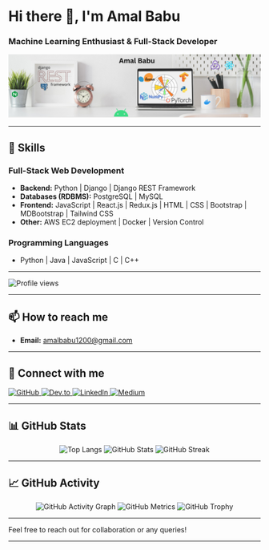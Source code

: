 # Hi there 👋, I'm Amal Babu
### Machine Learning Enthusiast & Full-Stack Developer

<p align="center">
    <img src="https://github.com/amal-babu-git/amal-babu-git/blob/main/banner.png?raw=true" alt="I am Amal Babu">
</p>

---

## 🔧 Skills

### Full-Stack Web Development
- **Backend:** Python | Django | Django REST Framework
- **Databases (RDBMS):** PostgreSQL | MySQL
- **Frontend:** JavaScript | React.js | Redux.js | HTML | CSS | Bootstrap | MDBootstrap | Tailwind CSS
- **Other:** AWS EC2 deployment | Docker | Version Control

### Programming Languages
- Python | Java | JavaScript | C | C++

---

![Profile views](https://komarev.com/ghpvc/?username=amal-babu-git)

---

## 📫 How to reach me
- **Email:** amalbabu1200@gmail.com

---
## 🔗 Connect with me
<p align="left">
    <a href="https://github.com/amal-babu-git" target="_blank">
        <img src="https://img.shields.io/badge/GitHub-100000?style=flat&logo=github&logoColor=white" alt="GitHub" height="30">
    </a>
    <a href="https://dev.to/amalbabu" target="_blank">
        <img src="https://img.shields.io/badge/Dev.to-0A0A0A?style=flat&logo=dev.to&logoColor=white" alt="Dev.to" height="30">
    </a>
    <a href="https://www.linkedin.com/in/amalbabudev/" target="_blank">
        <img src="https://img.shields.io/badge/LinkedIn-0A66C2?style=flat&logo=linkedin&logoColor=white" alt="LinkedIn" height="30">
    </a>
    <a href="https://medium.com/@onlineamalbabu" target="_blank">
        <img src="https://img.shields.io/badge/Medium-12100E?style=flat&logo=medium&logoColor=white" alt="Medium" height="30">
    </a>
</p>

---

## 📊 GitHub Stats
<p align="center">
    <img src="https://github-readme-stats.vercel.app/api/top-langs/?username=amal-babu-git" alt="Top Langs">
    <img src="https://github-readme-stats.vercel.app/api?username=amal-babu-git&show_icons=true&count_private=true" alt="GitHub Stats">
    <img src="https://github-readme-streak-stats.herokuapp.com/?user=amal-babu-git" alt="GitHub Streak">
</p>

---

## 📈 GitHub Activity
<p align="center">
    <img src="https://activity-graph.herokuapp.com/graph?username=amal-babu-git" alt="GitHub Activity Graph">
    <img src="https://metrics.lecoq.io/amal-babu-git" alt="GitHub Metrics">
    <img src="https://github-profile-trophy.vercel.app/?username=amal-babu-git" alt="GitHub Trophy">
</p>

---

Feel free to reach out for collaboration or any queries!

---
